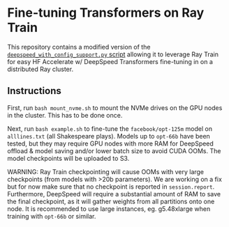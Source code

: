# Fine-tuning Transformers on Ray Train

This repository contains a modified version of the [`deepspeed_with_config_support.py` script](https://github.com/huggingface/accelerate/blob/main/examples/by_feature/deepspeed_with_config_support.py) allowing it to leverage Ray Train for easy HF Accelerate w/ DeepSpeed Transformers fine-tuning in on a distributed Ray cluster.

## Instructions

First, run `bash mount_nvme.sh` to mount the NVMe drives on the GPU nodes in the cluster. This has to be done once.

Next, run `bash example.sh` to fine-tune the `facebook/opt-125m` model on `alllines.txt` (all Shakespeare plays). Models up to `opt-66b` have been tested, but they may require GPU nodes with more RAM for DeepSpeed offload & model saving and/or lower batch size to avoid CUDA OOMs. The model checkpoints will be uploaded to S3.

WARNING: Ray Train checkpointing will cause OOMs with very large checkpoints (from models with >20b parameters). We are working on a fix but for now make sure that no checkpoint is reported in `session.report`. Furthermore, DeepSpeed will require a substantial amount of RAM to save the final checkpoint, as it will gather weights from all partitions onto one node. It is recommended to use large instances, eg. g5.48xlarge when training with `opt-66b` or similar.